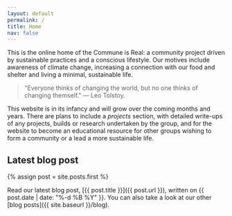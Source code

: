 ```yaml
---
layout: default
permalink: /
title: Home
nav: false
---
```


This is the online home of the Commune is Real: a community project driven by sustainable practices and a conscious lifestyle. Our motives include awareness of climate change, increasing a connection with our food and shelter and living a minimal, sustainable life.

> "Everyone thinks of changing the world, but no one thinks of changing themself." — Leo Tolstoy.

This website is in its infancy and will grow over the coming months and years. There are plans to include a _projects_ section, with detailed write-ups of any projects, builds or research undertaken by the group, and for the website to become an educational resource for other groups wishing to form a community or a lead a more sustainable life.  

## Latest blog post

{% assign post = site.posts.first %}

Read our latest blog post, [{{ post.title }}]({{ post.url }}), written on {{ post.date | date: "%-d %B %Y" }}.
You can also take a look at our other [blog posts]({{ site.baseurl }}/blog).
